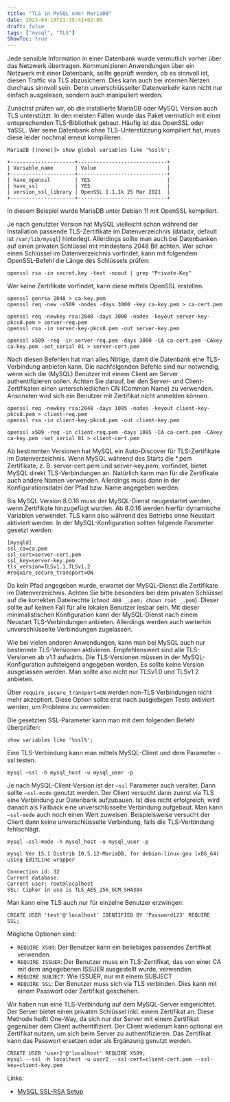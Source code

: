 ```yaml
---
title: "TLS in MySQL oder MariaDB"
date: 2023-04-10T21:35:41+02:00
draft: false
tags: ["mysql", "TLS"]
ShowToc: true
---
```


Jede sensible Information in einer Datenbank wurde vermutlich vorher über das Netzwerk übertragen. Kommunizieren Anwendungen über ein Netzwerk mit einer Datenbank, sollte geprüft werden, ob es sinnvoll ist, diesen Traffic via TLS abzusichern. Dies kann auch bei internen Netzen durchaus sinnvoll sein. Denn unverschlüsselter Datenverkehr kann nicht nur einfach ausgelesen, sondern auch manipuliert werden.

Zunächst prüfen wir, ob die installierte MariaDB oder MySQL Version auch TLS unterstützt. In den meisten Fällen wurde das Paket vermutlich mit einer entsprechenden TLS-Bibliothek gebaut. Häufig ist das OpenSSL oder YaSSL. Wer seine Datenbank ohne TLS-Unterstützung kompiliert hat, muss diese leider nochmal erneut kompilieren.

```
MariaDB [(none)]> show global variables like '%ssl%';

+---------------------+-----------------------------+
| Variable_name       | Value                       |
+---------------------+-----------------------------+
| have_openssl        | YES                         |
| have_ssl            | YES                         |
| version_ssl_library | OpenSSL 1.1.1k 25 Mar 2021  |
+---------------------+-----------------------------+
```

In diesem Beispiel wurde MariaDB unter Debian 11 mit OpenSSL kompiliert.

Je nach genutzter Version hat MySQL vielleicht schon während der Installation passende TLS-Zertifikate im Datenverzeichnis (datadir, default ist `/var/lib/mysql`) hinterlegt. Allerdings sollte man auch bei Datenbanken auf einen privaten Schlüssel mit mindestens 2048 Bit achten. Wer schon einen Schlüssel im Datenverzeichnis vorfindet, kann mit folgendem OpenSSL-Befehl die Länge des Schlüssels prüfen:

`openssl rsa -in secret.key -text -noout | grep "Private-Key"`

Wer keine Zertifikate vorfindet, kann diese mittels OpenSSL erstellen.

```
openssl genrsa 2048 > ca-key.pem
openssl req -new -x509 -nodes -days 3000 -key ca-key.pem > ca-cert.pem

openssl req -newkey rsa:2048 -days 3000 -nodes -keyout server-key-pkcs8.pem > server-req.pem
openssl rsa -in server-key-pkcs8.pem -out server-key.pem

openssl x509 -req -in server-req.pem -days 3000 -CA ca-cert.pem -CAkey ca-key.pem -set_serial 01 > server-cert.pem
```

Nach diesen Befehlen hat man alles Nötige, damit die Datenbank eine TLS-Verbindung anbieten kann. Die nachfolgenden Befehle sind nur notwendig, wenn sich die (MySQL) Benutzer mit einem Client am Server authentifizieren sollen. Achten Sie darauf, bei den Server- und Client-Zertifikaten einen unterschiedlichen CN (Common Name) zu verwenden. Ansonsten wird sich ein Benutzer mit Zertifikat nicht anmelden können.

```
openssl req -newkey rsa:2048 -days 1095 -nodes -keyout client-key-pkcs8.pem > client-req.pem
openssl rsa -in client-key-pkcs8.pem -out client-key.pem

openssl x509 -req -in client-req.pem -days 1095 -CA ca-cert.pem -CAkey ca-key.pem -set_serial 01 > client-cert.pem
```

Ab bestimmten Versionen hat MySQL ein Auto-Discover für TLS-Zertifikate im Datenverzeichnis. Wenn MySQL während des Starts die \*.pem Zertifikate, z. B. server-cert.pem und server-key.pem, vorfindet, bietet MySQL direkt TLS-Verbindungen an. Natürlich kann man für die Zertifikate auch andere Namen verwenden. Allerdings muss dann in der Konfigurationsdatei der Pfad bzw. Name angegeben werden.

Bis MySQL Version 8.0.16 muss der MySQL-Dienst neugestartet werden, wenn Zertifikate hinzugefügt wurden. Ab 8.0.16 werden hierfür dynamische Variablen verwendet. TLS kann also während des Betriebs ohne Neustart aktiviert werden. In der MySQL-Konfiguration sollten folgende Parameter gesetzt werden:

```
[mysqld]
ssl_ca=ca.pem
ssl_cert=server-cert.pem
ssl_key=server-key.pem
tls_version=TLSv1.1,TLSv1.2
#require_secure_transport=ON
```

Da kein Pfad angegeben wurde, erwartet der MySQL-Dienst die Zertifikate im Datenverzeichnis. Achten Sie bitte besonders bei dem privaten Schlüssel auf die korrekten Dateirechte (`chmod 400 _.pem; chown root _.pem`). Dieser sollte auf keinen Fall für alle lokalen Benutzer lesbar sein. Mit dieser minimalistischen Konfiguration kann der MySQL-Dienst nach einem Neustart TLS-Verbindungen anbieten. Allerdings werden auch weiterhin unverschlüsselte Verbindungen zugelassen.

Wie bei vielen anderen Anwendungen, kann man bei MySQL auch nur bestimmte TLS-Versionen aktivieren. Empfehlenswert sind alle TLS-Versionen ab v1.1 aufwärts. Die TLS-Versionen müssen in der MySQL-Konfiguration aufsteigend angegeben werden. Es sollte keine Version ausgelassen werden. Man sollte also nicht nur TLSv1.0 und TLSv1.2 anbieten.

Über `require_secure_transport=ON` werden non-TLS Verbindungen nicht mehr akzeptiert. Diese Option sollte erst nach ausgiebigen Tests aktiviert werden, um Probleme zu vermeiden.

Die gesetzten SSL-Parameter kann man mit dem folgenden Befehl überprüfen:

```
show variables like '%ssl%';
```

Eine TLS-Verbindung kann man mittels MySQL-Client und dem Parameter -ssl testen.

```
mysql —ssl -h mysql_host -u mysql_user -p
```

Je nach MySQL-Client-Version ist der `—ssl` Parameter auch veraltet. Dann sollte `—ssl-mode` genutzt werden. Der Client versucht dann zuerst via TLS eine Verbindung zur Datenbank aufzubauen. Ist dies nicht erfolgreich, wird danach als Fallback eine unverschlüsselte Verbindung aufgebaut. Man kann `—ssl-mode` auch noch einen Wert zuweisen. Beispielsweise versucht der Client dann keine unverschlüsselte Verbindung, falls die TLS-Verbindung fehlschlägt.

```
mysql —ssl-mode -h mysql_host -u mysql_user -p

mysql Ver 15.1 Distrib 10.5.12-MariaDB, for debian-linux-gnu (x86_64) using EditLine wrapper

Connection id: 32
Current database:
Current user: root@localhost
SSL: Cipher in use is TLS_AES_256_GCM_SHA384
```

Man kann eine TLS auch nur für einzelne Benutzer erzwingen:

```
CREATE USER 'test'@'localhost' IDENTIFIED BY 'Password123' REQUIRE SSL;
````

Mögliche Optionen sind:

- `REQUIRE X509`: Der Benutzer kann ein beliebiges passendes Zertifikat verwenden.
- `REQUIRE ISSUER`: Der Benutzer muss ein TLS-Zertifikat, das von einer CA mit dem angegebenen ISSUER ausgestellt wurde, verwenden.
- `REQUIRE SUBJECT`: Wie ISSUER, nur mit einem SUBJECT
- `REQUIRE SSL`: Der Benutzer muss sich via TLS verbinden. Dies kann mit einem Passwort oder Zertifikat geschehen.

Wir haben nun eine TLS-Verbindung auf dem MySQL-Server eingerichtet. Der Server bietet einen privaten Schlüssel inkl. einem Zertifikat an. Diese Methode heißt One-Way, da sich nur der Server mit einem Zertifikat gegenüber dem Client authentifiziert. Der Client wiederum kann optional ein Zertifikat nutzen, um sich beim Server zu authentifizieren. Das Zertifikat kann das Passwort ersetzen oder als Ergänzung genutzt werden.

```
CREATE USER 'user2'@'localhost' REQUIRE X509;
mysql --ssl -h localhost -u user2 --ssl-cert=client-cert.pem --ssl-key=client-key.pem
```

Links:

- [MySQL SSL-RSA Setup](https://dev.mysql.com/doc/refman/5.7/en/mysql-ssl-rsa-setup.html)
